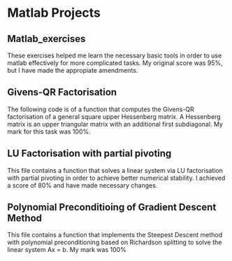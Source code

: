 # Matlab Projects

## Matlab_exercises
These exercises helped me learn the necessary basic tools in order to use matlab effectively for more complicated tasks. My original score was 95%, but I have made the appropiate amendments.

## Givens-QR Factorisation
The following code is of a function that computes the Givens-QR factorisation of a general square upper Hessenberg matrix. A Hessenberg matrix is an upper triangular matrix with an additional first subdiagonal. My mark for this task was 100%.

## LU Factorisation with partial pivoting
This file contains a function that solves a linear system via LU factorisation with partial pivoting in order to achieve better numerical stability. I achieved a score of 80% and have made necessary changes.

## Polynomial Preconditioing of Gradient Descent Method
This file contains a function that implements the Steepest Descent method with polynomial preconditioning based on Richardson splitting to solve the linear system Ax = b. My mark was 100%
